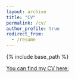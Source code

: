 ```yaml
---
layout: archive
title: "CV"
permalink: /cv/
author_profile: true
redirect_from:
  - /resume
---
```


{% include base_path %}

[You can find my CV here:](https://github.com/FelixStips/FelixStips.github.io/blob/master/files/cv_stips_04_2022.pdf)
 
